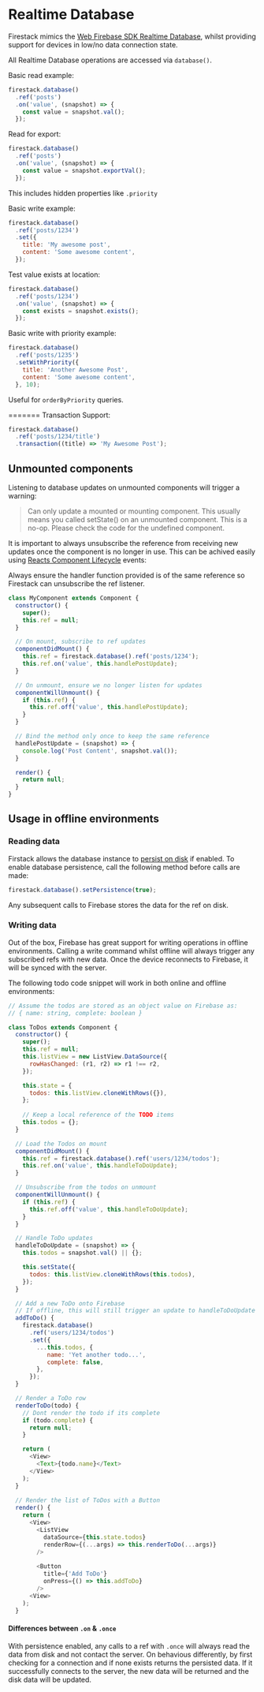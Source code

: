 
# Realtime Database

Firestack mimics the [Web Firebase SDK Realtime Database](https://firebase.google.com/docs/database/web/read-and-write), whilst
providing support for devices in low/no data connection state.

All Realtime Database operations are accessed via `database()`.

Basic read example:
```javascript
firestack.database()
  .ref('posts')
  .on('value', (snapshot) => {
    const value = snapshot.val();     
  });
```

Read for export:
```javascript
firestack.database()
  .ref('posts')
  .on('value', (snapshot) => {
    const value = snapshot.exportVal();     
  });
```
This includes hidden properties like `.priority`

Basic write example:
```javascript
firestack.database()
  .ref('posts/1234')
  .set({
    title: 'My awesome post',
    content: 'Some awesome content',   
  });
```

Test value exists at location:
```javascript
firestack.database()
  .ref('posts/1234')
  .on('value', (snapshot) => {
    const exists = snapshot.exists();
  });
```

Basic write with priority example:
```javascript
firestack.database()
  .ref('posts/1235')
  .setWithPriority({
    title: 'Another Awesome Post',
    content: 'Some awesome content',
  }, 10);
```
Useful for `orderByPriority` queries.

=======
Transaction Support:
```javascript
firestack.database()
  .ref('posts/1234/title')
  .transaction((title) => 'My Awesome Post');
```


## Unmounted components

Listening to database updates on unmounted components will trigger a warning:

> Can only update a mounted or mounting component. This usually means you called setState() on an unmounted component. This is a no-op. Please check the code for the undefined component.

It is important to always unsubscribe the reference from receiving new updates once the component is no longer in use.
This can be achived easily using [Reacts Component Lifecycle](https://facebook.github.io/react/docs/react-component.html#the-component-lifecycle) events:

Always ensure the handler function provided is of the same reference so Firestack can unsubscribe the ref listener.

```javascript
class MyComponent extends Component {
  constructor() {
    super();
    this.ref = null;
  }

  // On mount, subscribe to ref updates
  componentDidMount() {
    this.ref = firestack.database().ref('posts/1234');
    this.ref.on('value', this.handlePostUpdate);
  }

  // On unmount, ensure we no longer listen for updates
  componentWillUnmount() {
    if (this.ref) {
      this.ref.off('value', this.handlePostUpdate);
    }
  }

  // Bind the method only once to keep the same reference
  handlePostUpdate = (snapshot) => {
    console.log('Post Content', snapshot.val());
  }

  render() {
    return null;
  }
}

```

## Usage in offline environments

### Reading data

Firstack allows the database instance to [persist on disk](https://firebase.google.com/docs/database/android/offline-capabilities) if enabled.
To enable database persistence, call the following method before calls are made:

```javascript
firestack.database().setPersistence(true);
```

Any subsequent calls to Firebase stores the data for the ref on disk.

### Writing data

Out of the box, Firebase has great support for writing operations in offline environments. Calling a write command whilst offline
will always trigger any subscribed refs with new data. Once the device reconnects to Firebase, it will be synced with the server.

The following todo code snippet will work in both online and offline environments:

```javascript
// Assume the todos are stored as an object value on Firebase as:
// { name: string, complete: boolean }

class ToDos extends Component {
  constructor() {
    super();
    this.ref = null;
    this.listView = new ListView.DataSource({
      rowHasChanged: (r1, r2) => r1 !== r2,
    });

    this.state = {
      todos: this.listView.cloneWithRows({}),             
    };
    
    // Keep a local reference of the TODO items
    this.todos = {};
  }

  // Load the Todos on mount
  componentDidMount() {
    this.ref = firestack.database().ref('users/1234/todos');
    this.ref.on('value', this.handleToDoUpdate);
  }

  // Unsubscribe from the todos on unmount
  componentWillUnmount() {
    if (this.ref) {
      this.ref.off('value', this.handleToDoUpdate);
    }
  }

  // Handle ToDo updates
  handleToDoUpdate = (snapshot) => {
    this.todos = snapshot.val() || {};

    this.setState({
      todos: this.listView.cloneWithRows(this.todos),       
    });
  }

  // Add a new ToDo onto Firebase
  // If offline, this will still trigger an update to handleToDoUpdate
  addToDo() {
    firestack.database()
      .ref('users/1234/todos')
      .set({
        ...this.todos, {
           name: 'Yet another todo...',
           complete: false,
        },
      });
  }

  // Render a ToDo row
  renderToDo(todo) {
    // Dont render the todo if its complete
    if (todo.complete) {
      return null;
    }

    return (
      <View>
        <Text>{todo.name}</Text>
      </View>
    );
  }
  
  // Render the list of ToDos with a Button
  render() {
    return (
      <View>
        <ListView
          dataSource={this.state.todos}
          renderRow={(...args) => this.renderToDo(...args)}
        />
            
        <Button
          title={'Add ToDo'}
          onPress={() => this.addToDo}
        />
      <View>
    );
  }
```

#### Differences between `.on` & `.once`

With persistence enabled, any calls to a ref with `.once` will always read the data from disk and not contact the server.
On behavious differently, by first checking for a connection and if none exists returns the persisted data. If it successfully connects
to the server, the new data will be returned and the disk data will be updated.
